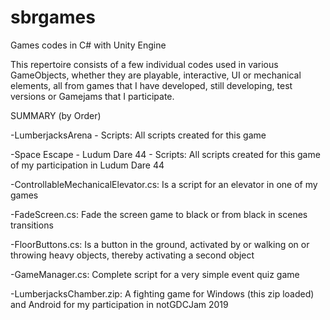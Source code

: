 # sbrgames
Games codes in C# with Unity Engine

This repertoire consists of a few individual codes used in various GameObjects, whether they are playable, interactive, UI or mechanical elements, all from games that I have developed, still developing, test versions or Gamejams that I participate.

SUMMARY (by Order)

-LumberjacksArena - Scripts: All scripts created for this game

-Space Escape - Ludum Dare 44 - Scripts: All scripts created for this game of my participation in Ludum Dare 44

-ControllableMechanicalElevator.cs: Is a script for an elevator in one of my games

-FadeScreen.cs: Fade the screen game to black or from black in scenes transitions

-FloorButtons.cs: Is a button in the ground, activated by or walking on or throwing heavy objects, thereby activating a second object

-GameManager.cs: Complete script for a very simple event quiz game

-LumberjacksChamber.zip: A fighting game for Windows (this zip loaded) and Android for my participation in notGDCJam 2019
